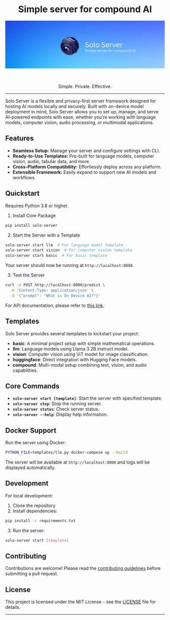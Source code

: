 <div align='center'>

# Simple server for compound AI    

<img alt="Lightning" src="assets/SoloServerBanner.png" width="800px" style="max-width: 100%;">

&nbsp;

Simple. Private. Effective.    
</div>

----

Solo Server is a flexible and privacy-first server framework designed for hosting AI models locally and securely. Built with on-device model deployment in mind, Solo Server allows you to set up, manage, and serve AI-powered endpoints with ease, whether you're working with language models, computer vision, audio processing, or multimodal applications.

## Features

- **Seamless Setup:** Manage your server and configure settings with CLI.
- **Ready-to-Use Templates:** Pre-built for language models, computer vision, audio, tabular data, and more.
- **Cross-Platform Compatibility:** Effortlessly deploy across any platform.
- **Extensible Framework:** Easily expand to support new AI models and workflows.

## Quickstart

Requires Python 3.8 or higher.

1. Install Core Package

```bash
pip install solo-server
```

2. Start the Server with a Template

```bash
solo-server start llm  # For language model template
solo-server start vision  # For computer vision template
solo-server start basic  # For basic template
```

Your server should now be running at `http://localhost:8000`.

3. Test the Server

```bash
curl -X POST http://localhost:8000/predict \
  -H 'Content-Type: application/json' \
  -d '{"prompt": "What is On Device AI?"}'
```

For API documentation, please refer to [this link](https://github.com/ggerganov/llama.cpp/blob/master/examples/server/README.md#usage).



## Templates

Solo Server provides several templates to kickstart your project:

- **basic**: A minimal project setup with simple mathematical operations.
- **llm**: Language models using Llama 3.2B Instruct model.
- **vision**: Computer vision using ViT model for image classification.
- **huggingface**: Direct integration with Hugging Face models.
- **compound**: Multi-modal setup combining text, vision, and audio capabilities.

## Core Commands

- **`solo-server start [template]`**: Start the server with specified template.
- **`solo-server stop`**: Stop the running server.
- **`solo-server status`**: Check server status.
- **`solo-server --help`**: Display help information.

## Docker Support

Run the server using Docker:

```bash
PYTHON_FILE=templates/llm.py docker-compose up --build
```

The server will be available at `http://localhost:8000` and logs will be displayed automatically.

## Development

For local development:

1. Clone the repository
2. Install dependencies:
```bash
pip install -r requirements.txt
```

3. Run the server:
```bash
solo-server start [template]
```

## Contributing

Contributions are welcome! Please read the [contributing guidelines](CONTRIBUTING.md) before submitting a pull request.

## License

This project is licensed under the MIT License - see the [LICENSE](LICENSE) file for details.

---

